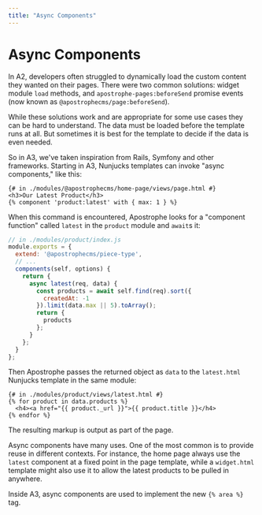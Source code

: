 ```yaml
---
title: "Async Components"
---
```


# Async Components

In A2, developers often struggled to dynamically load the custom content they wanted on their pages. There were two common solutions: widget module `load` methods, and `apostrophe-pages:beforeSend` promise events (now known as `@apostrophecms/page:beforeSend`).

While these solutions work and are appropriate for some use cases they can be hard to understand. The data must be loaded before the template runs at all. But sometimes it is best for the template to decide if the data is even needed.

So in A3, we've taken inspiration from Rails, Symfony and other frameworks. Starting in A3, Nunjucks templates can invoke "async components," like this:

```django
{# in ./modules/@apostrophecms/home-page/views/page.html #}
<h3>Our Latest Product</h3>
{% component 'product:latest' with { max: 1 } %}
```

When this command is encountered, Apostrophe looks for a "component function" called `latest` in the `product` module and `await`s it:

```js
// in ./modules/product/index.js
module.exports = {
  extend: '@apostrophecms/piece-type',
  // ...
  components(self, options) {
    return {
      async latest(req, data) {
        const products = await self.find(req).sort({
          createdAt: -1
        }).limit(data.max || 5).toArray();
        return {
          products
        };
      }
    };
  }
};
```

Then Apostrophe passes the returned object as `data` to the `latest.html` Nunjucks template in the same module:

```django
{# in ./modules/product/views/latest.html #}
{% for product in data.products %}
  <h4><a href="{{ product._url }}">{{ product.title }}</h4>
{% endfor %}
```

The resulting markup is output as part of the page.

Async components have many uses. One of the most common is to provide reuse in different contexts. For instance, the home page always use the `latest` component at a fixed point in the page template, while a `widget.html` template might also use it to allow the latest products to be pulled in anywhere.

Inside A3, async components are used to implement the new `{% area %}` tag.
